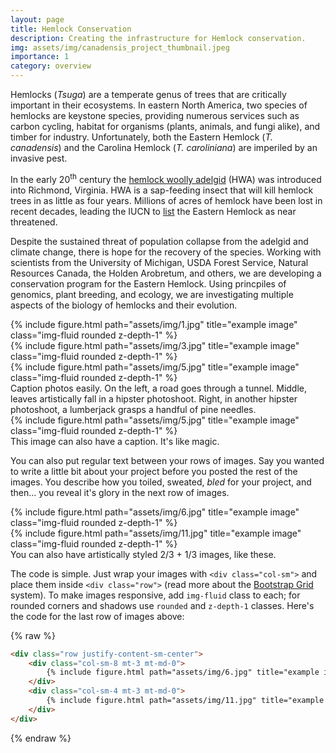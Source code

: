 ```yaml
---
layout: page
title: Hemlock Conservation
description: Creating the infrastructure for Hemlock conservation.
img: assets/img/canadensis_project_thumbnail.jpeg
importance: 1
category: overview
---
```


Hemlocks (_Tsuga_) are a temperate genus of trees that are critically important in their ecosystems. In eastern North America, two species of hemlocks are keystone species, providing numerous services such as carbon cycling, habitat for organisms (plants, animals, and fungi alike), and timber for industry. Unfortunately, both the Eastern Hemlock (_T. canadensis_) and the Carolina Hemlock (_T. caroliniana_) are imperiled by an invasive pest.

In the early 20<sup>th</sup> century the [hemlock woolly adelgid](https://en.wikipedia.org/wiki/Hemlock_woolly_adelgid) (HWA) was introduced into Richmond, Virginia. HWA is a sap-feeding insect that will kill hemlock trees in as little as four years. Millions of acres of hemlock have been lost in recent decades, leading the IUCN to [list](https://www.iucnredlist.org/species/42431/2979676) the Eastern Hemlock as near threatened.

Despite the sustained threat of population collapse from the adelgid and climate change, there is hope for the recovery of the species. Working with scientists from the University of Michigan, USDA Forest Service, Natural Resources Canada, the Holden Arobretum, and others, we are developing a conservation program for the Eastern Hemlock. Using princpiles of genomics, plant breeding, and ecology, we are investigating multiple aspects of the biology of hemlocks and their evolution. 




<div class="row">
    <div class="col-sm mt-3 mt-md-0">
        {% include figure.html path="assets/img/1.jpg" title="example image" class="img-fluid rounded z-depth-1" %}
    </div>
    <div class="col-sm mt-3 mt-md-0">
        {% include figure.html path="assets/img/3.jpg" title="example image" class="img-fluid rounded z-depth-1" %}
    </div>
    <div class="col-sm mt-3 mt-md-0">
        {% include figure.html path="assets/img/5.jpg" title="example image" class="img-fluid rounded z-depth-1" %}
    </div>
</div>
<div class="caption">
    Caption photos easily. On the left, a road goes through a tunnel. Middle, leaves artistically fall in a hipster photoshoot. Right, in another hipster photoshoot, a lumberjack grasps a handful of pine needles.
</div>
<div class="row">
    <div class="col-sm mt-3 mt-md-0">
        {% include figure.html path="assets/img/5.jpg" title="example image" class="img-fluid rounded z-depth-1" %}
    </div>
</div>
<div class="caption">
    This image can also have a caption. It's like magic.
</div>

You can also put regular text between your rows of images.
Say you wanted to write a little bit about your project before you posted the rest of the images.
You describe how you toiled, sweated, *bled* for your project, and then... you reveal it's glory in the next row of images.


<div class="row justify-content-sm-center">
    <div class="col-sm-8 mt-3 mt-md-0">
        {% include figure.html path="assets/img/6.jpg" title="example image" class="img-fluid rounded z-depth-1" %}
    </div>
    <div class="col-sm-4 mt-3 mt-md-0">
        {% include figure.html path="assets/img/11.jpg" title="example image" class="img-fluid rounded z-depth-1" %}
    </div>
</div>
<div class="caption">
    You can also have artistically styled 2/3 + 1/3 images, like these.
</div>


The code is simple.
Just wrap your images with `<div class="col-sm">` and place them inside `<div class="row">` (read more about the <a href="https://getbootstrap.com/docs/4.4/layout/grid/">Bootstrap Grid</a> system).
To make images responsive, add `img-fluid` class to each; for rounded corners and shadows use `rounded` and `z-depth-1` classes.
Here's the code for the last row of images above:

{% raw %}
```html
<div class="row justify-content-sm-center">
    <div class="col-sm-8 mt-3 mt-md-0">
        {% include figure.html path="assets/img/6.jpg" title="example image" class="img-fluid rounded z-depth-1" %}
    </div>
    <div class="col-sm-4 mt-3 mt-md-0">
        {% include figure.html path="assets/img/11.jpg" title="example image" class="img-fluid rounded z-depth-1" %}
    </div>
</div>
```
{% endraw %}
